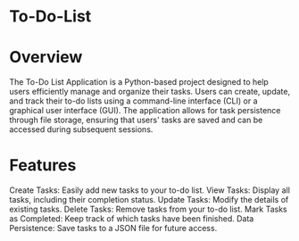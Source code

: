 # To-Do-List
# Overview
The To-Do List Application is a Python-based project designed to help users efficiently manage and organize their tasks. Users can create, update, and track their to-do lists using a command-line interface (CLI) or a graphical user interface (GUI). The application allows for task persistence through file storage, ensuring that users' tasks are saved and can be accessed during subsequent sessions.

# Features
Create Tasks: Easily add new tasks to your to-do list.
View Tasks: Display all tasks, including their completion status.
Update Tasks: Modify the details of existing tasks.
Delete Tasks: Remove tasks from your to-do list.
Mark Tasks as Completed: Keep track of which tasks have been finished.
Data Persistence: Save tasks to a JSON file for future access.

